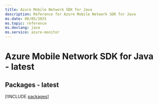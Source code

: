 ```yaml
---
title: Azure Mobile Network SDK for Java
description: Reference for Azure Mobile Network SDK for Java
ms.date: 08/05/2025
ms.topic: reference
ms.devlang: java
ms.service: azure-monitor
---
```

# Azure Mobile Network SDK for Java - latest
## Packages - latest
[!INCLUDE [packages](mobile-network-index.md)]